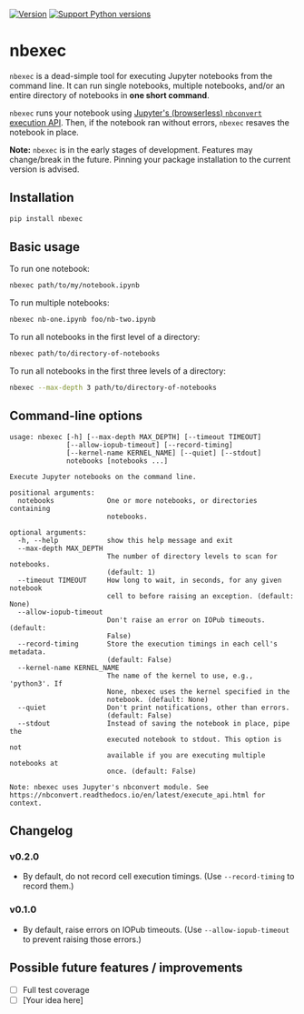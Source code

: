 [![Version](https://img.shields.io/pypi/v/nbexec.svg)](https://pypi.python.org/pypi/nbexec) [![Support Python versions](https://img.shields.io/pypi/pyversions/nbexec.svg)](https://pypi.python.org/pypi/nbexec)

# nbexec

`nbexec` is a dead-simple tool for executing Jupyter notebooks from the command line. It can run single notebooks, multiple notebooks, and/or an entire directory of notebooks in __one short command__.

`nbexec` runs your notebook using [Jupyter's (browserless) `nbconvert` execution API](http://nbconvert.readthedocs.io/en/latest/execute_api.html). Then, if the notebook ran without errors, `nbexec` resaves the notebook in place.

__Note:__ `nbexec` is in the early stages of development. Features may change/break in the future. Pinning your package installation to the current version is advised.

## Installation

```sh
pip install nbexec
```

## Basic usage

To run one notebook:

``` sh
nbexec path/to/my/notebook.ipynb
```

To run multiple notebooks:

``` sh
nbexec nb-one.ipynb foo/nb-two.ipynb
```

To run all notebooks in the first level of a directory:

``` sh
nbexec path/to/directory-of-notebooks
```

To run all notebooks in the first three levels of a directory:

``` sh
nbexec --max-depth 3 path/to/directory-of-notebooks
```

## Command-line options

``` 
usage: nbexec [-h] [--max-depth MAX_DEPTH] [--timeout TIMEOUT]
              [--allow-iopub-timeout] [--record-timing]
              [--kernel-name KERNEL_NAME] [--quiet] [--stdout]
              notebooks [notebooks ...]

Execute Jupyter notebooks on the command line.

positional arguments:
  notebooks             One or more notebooks, or directories containing
                        notebooks.

optional arguments:
  -h, --help            show this help message and exit
  --max-depth MAX_DEPTH
                        The number of directory levels to scan for notebooks.
                        (default: 1)
  --timeout TIMEOUT     How long to wait, in seconds, for any given notebook
                        cell to before raising an exception. (default: None)
  --allow-iopub-timeout
                        Don't raise an error on IOPub timeouts. (default:
                        False)
  --record-timing       Store the execution timings in each cell's metadata.
                        (default: False)
  --kernel-name KERNEL_NAME
                        The name of the kernel to use, e.g., 'python3'. If
                        None, nbexec uses the kernel specified in the
                        notebook. (default: None)
  --quiet               Don't print notifications, other than errors.
                        (default: False)
  --stdout              Instead of saving the notebook in place, pipe the
                        executed notebook to stdout. This option is not
                        available if you are executing multiple notebooks at
                        once. (default: False)

Note: nbexec uses Jupyter's nbconvert module. See
https://nbconvert.readthedocs.io/en/latest/execute_api.html for context.
```

## Changelog

### v0.2.0

- By default, do not record cell execution timings. (Use `--record-timing` to record them.)

### v0.1.0

- By default, raise errors on IOPub timeouts. (Use `--allow-iopub-timeout` to prevent raising those errors.)

## Possible future features / improvements

- [ ] Full test coverage
- [ ] [Your idea here]
